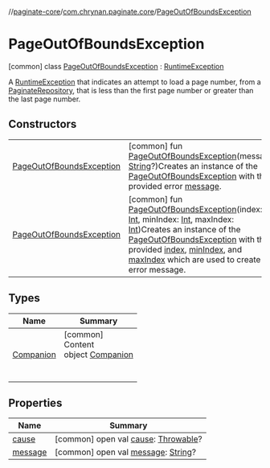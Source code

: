 //[paginate-core](../../../index.md)/[com.chrynan.paginate.core](../index.md)/[PageOutOfBoundsException](index.md)



# PageOutOfBoundsException  
 [common] class [PageOutOfBoundsException](index.md) : [RuntimeException](https://kotlinlang.org/api/latest/jvm/stdlib/kotlin/-runtime-exception/index.html)

A [RuntimeException](https://kotlinlang.org/api/latest/jvm/stdlib/kotlin/-runtime-exception/index.html) that indicates an attempt to load a page number, from a [PaginateRepository](../-paginate-repository/index.md), that is less than the first page number or greater than the last page number.

   


## Constructors  
  
| | |
|---|---|
| <a name="com.chrynan.paginate.core/PageOutOfBoundsException/PageOutOfBoundsException/#kotlin.String?/PointingToDeclaration/"></a>[PageOutOfBoundsException](-page-out-of-bounds-exception.md)| <a name="com.chrynan.paginate.core/PageOutOfBoundsException/PageOutOfBoundsException/#kotlin.String?/PointingToDeclaration/"></a> [common] fun [PageOutOfBoundsException](-page-out-of-bounds-exception.md)(message: [String](https://kotlinlang.org/api/latest/jvm/stdlib/kotlin/-string/index.html)?)Creates an instance of the [PageOutOfBoundsException](index.md) with the provided error [message](../../../../paginate-core/com.chrynan.paginate.core/-page-out-of-bounds-exception/[60]init[62].md).   <br>|
| <a name="com.chrynan.paginate.core/PageOutOfBoundsException/PageOutOfBoundsException/#kotlin.Int#kotlin.Int#kotlin.Int/PointingToDeclaration/"></a>[PageOutOfBoundsException](-page-out-of-bounds-exception.md)| <a name="com.chrynan.paginate.core/PageOutOfBoundsException/PageOutOfBoundsException/#kotlin.Int#kotlin.Int#kotlin.Int/PointingToDeclaration/"></a> [common] fun [PageOutOfBoundsException](-page-out-of-bounds-exception.md)(index: [Int](https://kotlinlang.org/api/latest/jvm/stdlib/kotlin/-int/index.html), minIndex: [Int](https://kotlinlang.org/api/latest/jvm/stdlib/kotlin/-int/index.html), maxIndex: [Int](https://kotlinlang.org/api/latest/jvm/stdlib/kotlin/-int/index.html))Creates an instance of the [PageOutOfBoundsException](index.md) with the provided [index](../../../../paginate-core/com.chrynan.paginate.core/-page-out-of-bounds-exception/[60]init[62].md), [minIndex](../../../../paginate-core/com.chrynan.paginate.core/-page-out-of-bounds-exception/[60]init[62].md), and [maxIndex](../../../../paginate-core/com.chrynan.paginate.core/-page-out-of-bounds-exception/[60]init[62].md) which are used to create an error message.   <br>|


## Types  
  
|  Name |  Summary | 
|---|---|
| <a name="com.chrynan.paginate.core/PageOutOfBoundsException.Companion///PointingToDeclaration/"></a>[Companion](-companion/index.md)| <a name="com.chrynan.paginate.core/PageOutOfBoundsException.Companion///PointingToDeclaration/"></a>[common]  <br>Content  <br>object [Companion](-companion/index.md)  <br><br><br>|


## Properties  
  
|  Name |  Summary | 
|---|---|
| <a name="com.chrynan.paginate.core/PageOutOfBoundsException/cause/#/PointingToDeclaration/"></a>[cause](index.md#%5Bcom.chrynan.paginate.core%2FPageOutOfBoundsException%2Fcause%2F%23%2FPointingToDeclaration%2F%5D%2FProperties%2F-364132079)| <a name="com.chrynan.paginate.core/PageOutOfBoundsException/cause/#/PointingToDeclaration/"></a> [common] open val [cause](index.md#%5Bcom.chrynan.paginate.core%2FPageOutOfBoundsException%2Fcause%2F%23%2FPointingToDeclaration%2F%5D%2FProperties%2F-364132079): [Throwable](https://kotlinlang.org/api/latest/jvm/stdlib/kotlin/-throwable/index.html)?   <br>|
| <a name="com.chrynan.paginate.core/PageOutOfBoundsException/message/#/PointingToDeclaration/"></a>[message](index.md#%5Bcom.chrynan.paginate.core%2FPageOutOfBoundsException%2Fmessage%2F%23%2FPointingToDeclaration%2F%5D%2FProperties%2F-364132079)| <a name="com.chrynan.paginate.core/PageOutOfBoundsException/message/#/PointingToDeclaration/"></a> [common] open val [message](index.md#%5Bcom.chrynan.paginate.core%2FPageOutOfBoundsException%2Fmessage%2F%23%2FPointingToDeclaration%2F%5D%2FProperties%2F-364132079): [String](https://kotlinlang.org/api/latest/jvm/stdlib/kotlin/-string/index.html)?   <br>|

